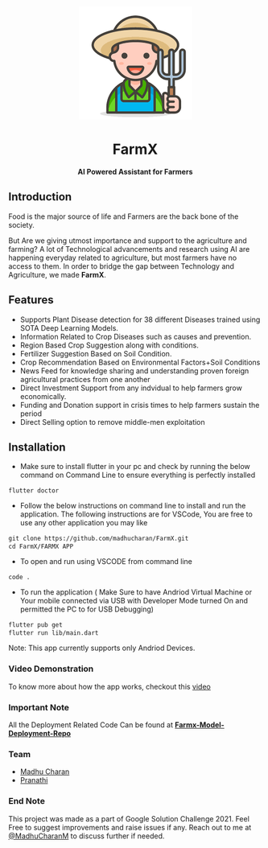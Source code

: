 <p align="center">
  <img src="./FARMX APP/assets/images/appicon.png" />
</p>
<h1 align="center">FarmX</h1>
<p align = "center"><strong>AI Powered Assistant for Farmers</strong></p>

## Introduction
Food is the major source of life and Farmers are the back bone of the society.

But Are we giving utmost importance and support to the agriculture and farming? A lot of Technological advancements and research using AI are happening everyday related to agriculture, but most farmers have no access to them. In order to bridge the gap between Technology and Agriculture, we made **FarmX**.

## Features
- Supports Plant Disease detection for 38 different Diseases trained using SOTA Deep Learning Models.
- Information Related to Crop Diseases such as causes and prevention.
- Region Based Crop Suggestion along with conditions.
- Fertilizer Suggestion Based on Soil Condition.
- Crop Recommendation Based on Environmental Factors+Soil Conditions
- News Feed for knowledge sharing and understanding proven foreign agricultural practices from one another
- Direct Investment Support from any indvidual to help farmers grow economically.
- Funding and Donation support in crisis times to help farmers sustain the period
- Direct Selling option to remove middle-men exploitation

## Installation 

- Make sure to install flutter in your pc and check by running the below command on Command Line to ensure everything is perfectly installed
```
flutter doctor
```
- Follow the below instructions on command line to install and run the application. The following instructions are for VSCode, You are free to use any other application you may like
```
git clone https://github.com/madhucharan/FarmX.git
cd FarmX/FARMX APP
```
- To open and run using VSCODE from command line
```
code .
```
- To run the application ( Make Sure to have Andriod Virtual Machine or Your mobile connected via USB with Developer Mode turned On and permitted the PC to for USB Debugging)
```
flutter pub get
flutter run lib/main.dart
```

Note: This app currently supports only Andriod Devices.

### Video Demonstration

To know more about how the app works, checkout this [video](https://www.youtube.com/watch?v=XC-PgjO8dvA)

### Important Note

All the Deployment Related Code Can be found at [**Farmx-Model-Deployment-Repo**](https://github.com/madhucharan/FarmX_Model_Deployment) 

### Team

- [Madhu Charan](https://github.com/madhucharan)
- [Pranathi](https://github.com/pranathi1106)

### End Note
This project was made as a part of Google Solution Challenge 2021. Feel Free to suggest improvements and raise issues if any. Reach out to me at [@MadhuCharanM](https://twitter.com/MadhuCharanM) to discuss further if needed.

